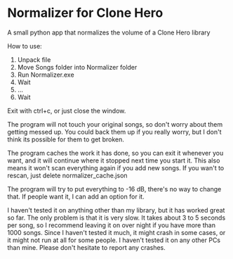 # Normalizer for Clone Hero
A small python app that normalizes the volume of a Clone Hero library

How to use:

1. Unpack file
2. Move Songs folder into Normalizer folder
3. Run Normalizer.exe
4. Wait
5. ...
6. Wait

Exit with ctrl+c, or just close the window.

The program will not touch your original songs, so don't worry about them getting messed up. You could back them up if you really worry, but I don't think its possible for them to get broken.

The program caches the work it has done, so you can exit it whenever you want, and it will continue where it stopped next time you start it. This also means it won't scan everything again if you add new songs. If you wan't to rescan, just delete normalizer_cache.json

The program will try to put everything to -16 dB, there's no way to change that. If people want it, I can add an option for it.

I haven't tested it on anything other than my library, but it has worked great so far. The only problem is that it is very slow. It takes about 3 to 5 seconds per song, so I recommend leaving it on over night if you have more than 1000 songs. Since I haven't tested it much, it might crash in some cases, or it might not run at all for some people. I haven't tested it on any other PCs than mine. Please don't hesitate to report any crashes.
